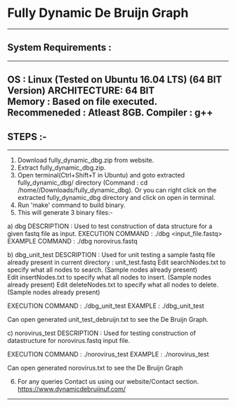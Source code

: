 # Fully Dynamic De Bruijn Graph

---------------------------------------------------------------
## System Requirements :
---------------------------------------------------------------
OS          : Linux (Tested on Ubuntu 16.04 LTS) (64 BIT Version)
ARCHITECTURE: 64 BIT  
Memory      : Based on file executed. Recommeneded : Atleast 8GB.
Compiler    : g++
---------------------------------------------------------------

## STEPS :-
---------------------------------------------------------------
1. Download fully_dynamic_dbg.zip from website.
2. Extract fully_dynamic_dbg.zip.
3. Open terminal(Ctrl+Shift+T in Ubuntu) and goto extracted fully_dynamic_dbg/ directory (Command : cd /home/<username>/Downloads/fully_dynamic_dbg). Or you can right click on the extracted   fully_dynamic_dbg directory and click on open in terminal.
4. Run 'make' command to build binary.
5. This will generate 3 binary files:-
  
  a) dbg
  DESCRIPTION       : Used to test construction of data structure for a given fastq file as input.
  EXECUTION COMMAND : ./dbg <input_file.fastq>
  EXAMPLE COMMAND   : ./dbg norovirus.fastq


  b) dbg_unit_test
  DESCRIPTION 	    : Used for unit testing a sample fastq file already present in current directory : unit_test.fastq
  	              Edit searchNodes.txt to specify what all nodes to search. (Sample nodes already present)	
  	      	      Edit insertNodes.txt to specify what all nodes to insert. (Sample nodes already present)
		      Edit deleteNodes.txt to specify what all nodes to delete. (Sample nodes already present)
	
  EXECUTION COMMAND : ./dbg_unit_test 
  EXAMPLE           : ./dbg_unit_test

  Can open generated unit_test_debruijn.txt to see the De Bruijn Graph.

  c) norovirus_test
  DESCRIPTION : Used for testing construction of datastructure for norovirus.fastq input file.

  EXECUTION COMMAND : ./norovirus_test 
  EXAMPLE           : ./norovirus_test

  Can open generated norovirus.txt to see the De Bruijn Graph

6. For any queries Contact us using our website/Contact section.
   https://www.dynamicdebruijnuf.com/

---------------------------------------------------------------
